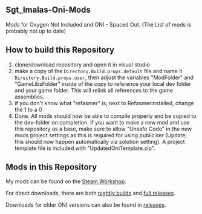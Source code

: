## Sgt_Imalas-Oni-Mods
Mods for Oxygen Not Included and ONI - Spaced Out.
 (The List of mods is probably not up to date)

## How to build this Repository
1. clone/download repository and open it in visual studio
2. make a copy of the `Directory.Build.props.default` file and name it `Directory.Build.props.user`, then adjust the variables "ModFolder" and "GameLibsFolder" inside of the copy to reference your local dev folder and your game folder. This will relink all references to the game assemblies.
3. if you don't know what "refasmer" is, next to RefasmerInstalled, change the 1 to a 0
4. Done. All mods should now be able to compile properly and be copied to the dev-folder on completion. If you want to make a new mod and use this repository as a base, make sure to allow "Unsafe Code" in the new mods project settings as this is required for using publiciser (Update; this should now happen automatically via solution setting). A project template file is included with "UpdatedOniTemplate.zip".


## Mods in this Repository
My mods can be found on the [Steam Workshop](https://steamcommunity.com/id/Sgt_Imalas/myworkshopfiles/?p=1&numperpage=30).

For direct downloads, there are both [nightly builds](https://github.com/Sgt-Imalas/Sgt_Imalas-Oni-Mods/releases/tag/AllMods_Automated_Build_Nightly) and [full releases](https://github.com/Sgt-Imalas/Sgt_Imalas-Oni-Mods/releases/tag/AllMods_Automated_Build_FullRelease).


Downloads for older ONI versions can also be found in [releases](https://github.com/Sgt-Imalas/Sgt_Imalas-Oni-Mods/releases).
